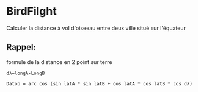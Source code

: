 # BirdFilght
Calculer la distance à vol d'oiseeau entre deux ville situé sur l'équateur

## Rappel:
formule de la distance en 2 point sur terre

`dλ=longA-LongB`

`Datob = arc cos (sin latA * sin latB + cos latA * cos latB * cos dλ)`
